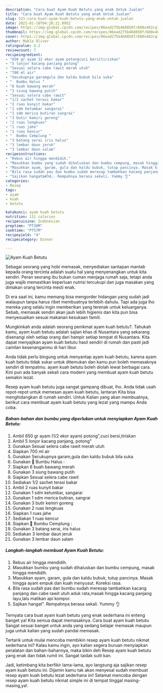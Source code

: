 ```yaml
---
description: "Cara buat Ayam Kuah Betutu yang enak Untuk Jualan"
title: "Cara buat Ayam Kuah Betutu yang enak Untuk Jualan"
slug: 521-cara-buat-ayam-kuah-betutu-yang-enak-untuk-jualan
date: 2021-01-18T04:28:21.895Z
image: https://img-global.cpcdn.com/recipes/06ead275b468850f/680x482cq70/ayam-kuah-betutu-foto-resep-utama.jpg
thumbnail: https://img-global.cpcdn.com/recipes/06ead275b468850f/680x482cq70/ayam-kuah-betutu-foto-resep-utama.jpg
cover: https://img-global.cpcdn.com/recipes/06ead275b468850f/680x482cq70/ayam-kuah-betutu-foto-resep-utama.jpg
author: Mable Oliver
ratingvalue: 4.2
reviewcount: 7
recipeingredient:
- "650 gr ayam 12 ekor ayam potongcuci bersitiriskan"
- "5 lonjor kacang panjang potong"
- "Sesuai selera cabe rawit merah utuh"
- "700 ml air"
- "Secukupnya garamgula dan kaldu bubuk bila suka"
- "  Bumbu Halus "
- "6 buah bawang merah"
- "3 siung bawang putih"
- "Sesuai selera cabe rawit"
- "1/2 sachet terasi bakar"
- "2 ruas kunyit bakar"
- "1 sdm ketumbar sangarai"
- "1 sdm merica butiran sangrai"
- "3 butir kemiri goreng"
- "2 ruas lengkuas"
- "1 ruas jahe"
- "1 ruas kencur"
- "  Bumbu Cemplung "
- "3 batang serai iris halus"
- "3 lembar daun jeruk"
- "3 lembar daun salam"
recipeinstructions:
- "Rebus air hingga mendidih."
- "Masukkan bumbu yang sudah dihaluskan dan bumbu cempung, masak hingga mendidih."
- "Masukkan ayam, garam, gula dan kaldu bubuk, tutup pancinya. Masak hingga ayam empuk dan kuah menyusut. Koreksi rasa."
- "Bila rasa sudah pas dan bumbu sudah meresap tambahkan kacang panjang dan cabe rawit utuh aduk rata,masak hingga kacang panjang layu,lalu matikan api kompor."
- "Sajikan hangat&#34;. Rempahnya berasa sekali. Yummy 👌"
categories:
- Resep
tags:
- ayam
- kuah
- betutu

katakunci: ayam kuah betutu 
nutrition: 111 calories
recipecuisine: Indonesian
preptime: "PT30M"
cooktime: "PT57M"
recipeyield: "4"
recipecategory: Dinner

---
```



![Ayam Kuah Betutu](https://img-global.cpcdn.com/recipes/06ead275b468850f/680x482cq70/ayam-kuah-betutu-foto-resep-utama.jpg)

Sebagai seorang yang hobi memasak, menyediakan santapan mantab kepada orang tercinta adalah suatu hal yang menyenangkan untuk kita sendiri. Peran seorang ibu bukan cuman menjaga rumah saja, tetapi anda juga wajib memastikan keperluan nutrisi tercukupi dan juga masakan yang dimakan orang tercinta mesti enak.

Di era  saat ini, kamu memang bisa mengorder hidangan yang sudah jadi walaupun tanpa harus ribet membuatnya terlebih dahulu. Tapi ada juga lho mereka yang selalu ingin memberikan yang terenak untuk keluarganya. Sebab, memasak sendiri akan jauh lebih higienis dan kita pun bisa menyesuaikan sesuai makanan kesukaan famili. 



Mungkinkah anda adalah seorang penikmat ayam kuah betutu?. Tahukah kamu, ayam kuah betutu adalah sajian khas di Nusantara yang sekarang disenangi oleh setiap orang dari hampir setiap tempat di Nusantara. Kita dapat menyajikan ayam kuah betutu hasil sendiri di rumah dan pasti jadi camilan kesenanganmu di hari libur.

Anda tidak perlu bingung untuk menyantap ayam kuah betutu, karena ayam kuah betutu tidak sukar untuk ditemukan dan kamu pun boleh memasaknya sendiri di tempatmu. ayam kuah betutu boleh diolah lewat berbagai cara. Kini pun ada banyak sekali cara modern yang membuat ayam kuah betutu semakin lezat.

Resep ayam kuah betutu juga sangat gampang dibuat, lho. Anda tidak usah repot-repot untuk memesan ayam kuah betutu, lantaran Kita bisa menghidangkan di rumah sendiri. Untuk Kalian yang akan membuatnya, berikut cara membuat ayam kuah betutu yang lezat yang mampu Anda coba.

<!--inarticleads1-->

##### Bahan-bahan dan bumbu yang diperlukan untuk menyiapkan Ayam Kuah Betutu:

1. Ambil 650 gr ayam (1/2 ekor ayam) potong&#34;,cuci bersi,tiriskan
1. Ambil 5 lonjor kacang panjang, potong&#34;
1. Gunakan Sesuai selera cabe rawit merah utuh
1. Siapkan 700 ml air
1. Gunakan Secukupnya garam,gula dan kaldu bubuk bila suka
1. Gunakan  🧄 Bumbu Halus :
1. Siapkan 6 buah bawang merah
1. Gunakan 3 siung bawang putih
1. Siapkan Sesuai selera cabe rawit
1. Sediakan 1/2 sachet terasi bakar
1. Ambil 2 ruas kunyit bakar
1. Gunakan 1 sdm ketumbar, sangarai
1. Gunakan 1 sdm merica butiran, sangrai
1. Gunakan 3 butir kemiri goreng
1. Gunakan 2 ruas lengkuas
1. Siapkan 1 ruas jahe
1. Sediakan 1 ruas kencur
1. Siapkan  🍃 Bumbu Cemplung :
1. Gunakan 3 batang serai, iris halus
1. Sediakan 3 lembar daun jeruk
1. Gunakan 3 lembar daun salam




<!--inarticleads2-->

##### Langkah-langkah membuat Ayam Kuah Betutu:

1. Rebus air hingga mendidih.
1. Masukkan bumbu yang sudah dihaluskan dan bumbu cempung, masak hingga mendidih.
1. Masukkan ayam, garam, gula dan kaldu bubuk, tutup pancinya. Masak hingga ayam empuk dan kuah menyusut. Koreksi rasa.
1. Bila rasa sudah pas dan bumbu sudah meresap tambahkan kacang panjang dan cabe rawit utuh aduk rata,masak hingga kacang panjang layu,lalu matikan api kompor.
1. Sajikan hangat&#34;. Rempahnya berasa sekali. Yummy 👌




Ternyata cara buat ayam kuah betutu yang enak sederhana ini enteng banget ya! Kita semua dapat memasaknya. Cara buat ayam kuah betutu Sangat sesuai banget untuk anda yang sedang belajar memasak maupun juga untuk kalian yang sudah pandai memasak.

Tertarik untuk mulai mencoba membikin resep ayam kuah betutu nikmat sederhana ini? Kalau kamu ingin, ayo kalian segera buruan menyiapkan peralatan dan bahan-bahannya, maka bikin deh Resep ayam kuah betutu yang enak dan tidak rumit ini. Sangat taidak sulit kan. 

Jadi, ketimbang kita berfikir lama-lama, ayo langsung aja sajikan resep ayam kuah betutu ini. Dijamin kamu tak akan menyesal sudah membuat resep ayam kuah betutu lezat sederhana ini! Selamat mencoba dengan resep ayam kuah betutu nikmat simple ini di tempat tinggal masing-masing,ya!.

